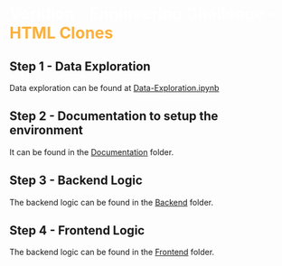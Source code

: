 <h1 style="color: white;">
  Veridion - Engineering Challenge - <span style="color: #fbb03c;">HTML Clones</span>
</h1>

## Step 1 - Data Exploration

Data exploration can be found at [Data-Exploration.ipynb](./Data-Exploration/Data-Exploration.ipynb)

## Step 2 - Documentation to setup the environment

It can be found in the [Documentation](./Documentation/) folder.  

## Step 3 - Backend Logic
The backend logic can be found in the [Backend](./App/backend/) folder.

## Step 4 - Frontend Logic
The backend logic can be found in the [Frontend](./App/frontend/) folder.